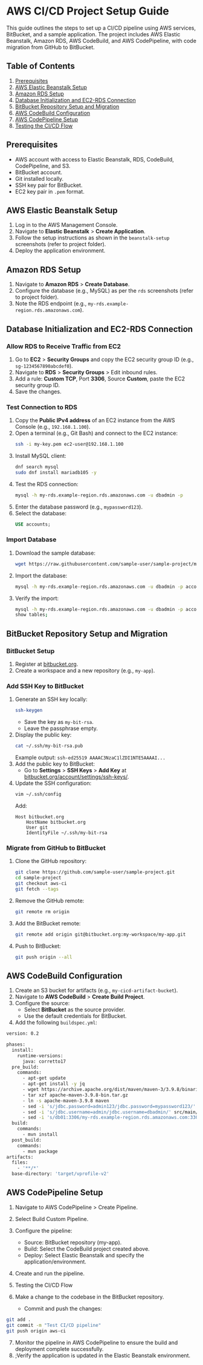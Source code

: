 # AWS CI/CD Project Setup Guide

This guide outlines the steps to set up a CI/CD pipeline using AWS services, BitBucket, and a sample application. The project includes AWS Elastic Beanstalk, Amazon RDS, AWS CodeBuild, and AWS CodePipeline, with code migration from GitHub to BitBucket.

## Table of Contents
1. [Prerequisites](#prerequisites)
2. [AWS Elastic Beanstalk Setup](#aws-elastic-beanstalk-setup)
3. [Amazon RDS Setup](#amazon-rds-setup)
4. [Database Initialization and EC2-RDS Connection](#database-initialization-and-ec2-rds-connection)
5. [BitBucket Repository Setup and Migration](#bitbucket-repository-setup-and-migration)
6. [AWS CodeBuild Configuration](#aws-codebuild-configuration)
7. [AWS CodePipeline Setup](#aws-codepipeline-setup)
8. [Testing the CI/CD Flow](#testing-the-cicd-flow)

## Prerequisites
- AWS account with access to Elastic Beanstalk, RDS, CodeBuild, CodePipeline, and S3.
- BitBucket account.
- Git installed locally.
- SSH key pair for BitBucket.
- EC2 key pair in `.pem` format.

## AWS Elastic Beanstalk Setup
1. Log in to the AWS Management Console.
2. Navigate to **Elastic Beanstalk** > **Create Application**.
3. Follow the setup instructions as shown in the `beanstalk-setup` screenshots (refer to project folder).
4. Deploy the application environment.

## Amazon RDS Setup
1. Navigate to **Amazon RDS** > **Create Database**.
2. Configure the database (e.g., MySQL) as per the `rds` screenshots (refer to project folder).
3. Note the RDS endpoint (e.g., `my-rds.example-region.rds.amazonaws.com`).

## Database Initialization and EC2-RDS Connection
### Allow RDS to Receive Traffic from EC2
1. Go to **EC2** > **Security Groups** and copy the EC2 security group ID (e.g., `sg-1234567890abcdef0`).
2. Navigate to **RDS** > **Security Groups** > Edit inbound rules.
3. Add a rule: **Custom TCP**, Port **3306**, Source **Custom**, paste the EC2 security group ID.
4. Save the changes.

### Test Connection to RDS
1. Copy the **Public IPv4 address** of an EC2 instance from the AWS Console (e.g., `192.168.1.100`).
2. Open a terminal (e.g., Git Bash) and connect to the EC2 instance:
   ```bash
   ssh -i my-key.pem ec2-user@192.168.1.100
   ```
3. Install MySQL client:
   ```bash
   dnf search mysql
   sudo dnf install mariadb105 -y
   ```
4. Test the RDS connection:
   ```bash
   mysql -h my-rds.example-region.rds.amazonaws.com -u dbadmin -p
   ```
5. Enter the database password (e.g., `mypassword123`).
6. Select the database:
   ```sql
   USE accounts;
   ```

### Import Database
1. Download the sample database:
   ```bash
   wget https://raw.githubusercontent.com/sample-user/sample-project/main/src/main/resources/db_backup.sql
   ```
2. Import the database:
   ```bash
   mysql -h my-rds.example-region.rds.amazonaws.com -u dbadmin -p accounts < db_backup.sql
   ```
3. Verify the import:
   ```bash
   mysql -h my-rds.example-region.rds.amazonaws.com -u dbadmin -p accounts
   show tables;
   ```

## BitBucket Repository Setup and Migration
### BitBucket Setup
1. Register at [bitbucket.org](https://bitbucket.org).
2. Create a workspace and a new repository (e.g., `my-app`).

### Add SSH Key to BitBucket
1. Generate an SSH key locally:
   ```bash
   ssh-keygen
   ```
   - Save the key as `my-bit-rsa`.
   - Leave the passphrase empty.
2. Display the public key:
   ```bash
   cat ~/.ssh/my-bit-rsa.pub
   ```
   Example output: `ssh-ed25519 AAAAC3NzaC1lZDI1NTE5AAAAI...`
3. Add the public key to BitBucket:
   - Go to **Settings** > **SSH Keys** > **Add Key** at [bitbucket.org/account/settings/ssh-keys/](https://bitbucket.org/account/settings/ssh-keys/).
4. Update the SSH configuration:
   ```bash
   vim ~/.ssh/config
   ```
   Add:
   ```
   Host bitbucket.org
       HostName bitbucket.org
       User git
       IdentityFile ~/.ssh/my-bit-rsa
   ```

### Migrate from GitHub to BitBucket
1. Clone the GitHub repository:
   ```bash
   git clone https://github.com/sample-user/sample-project.git
   cd sample-project
   git checkout aws-ci
   git fetch --tags
   ```
2. Remove the GitHub remote:
   ```bash
   git remote rm origin
   ```
3. Add the BitBucket remote:
   ```bash
   git remote add origin git@bitbucket.org:my-workspace/my-app.git
   ```
4. Push to BitBucket:
   ```bash
   git push origin --all
   ```

## AWS CodeBuild Configuration
1. Create an S3 bucket for artifacts (e.g., `my-cicd-artifact-bucket`).
2. Navigate to **AWS CodeBuild** > **Create Build Project**.
3. Configure the source:
   - Select **BitBucket** as the source provider.
   - Use the default credentials for BitBucket.
4. Add the following `buildspec.yml`:
```bash
version: 0.2

phases:
  install:
    runtime-versions:
      java: corretto17
  pre_build:
    commands:
      - apt-get update
      - apt-get install -y jq
      - wget https://archive.apache.org/dist/maven/maven-3/3.9.8/binaries/apache-maven-3.9.8-bin.tar.gz
      - tar xzf apache-maven-3.9.8-bin.tar.gz
      - ln -s apache-maven-3.9.8 maven
      - sed -i 's/jdbc.password=admin123/jdbc.password=mypassword123/' src/main/resources/application.properties
      - sed -i 's/jdbc.username=admin/jdbc.username=dbadmin/' src/main/resources/application.properties
      - sed -i 's/db01:3306/my-rds.example-region.rds.amazonaws.com:3306/' src/main/resources/application.properties
  build:
    commands:
      - mvn install
  post_build:
    commands:
      - mvn package
artifacts:
  files:
    - '**/*'
  base-directory: 'target/vprofile-v2'
```

## AWS CodePipeline Setup

1. Navigate to AWS CodePipeline > Create Pipeline.
2. Select Build Custom Pipeline.
3. Configure the pipeline:
   - Source: BitBucket repository (my-app).
   - Build: Select the CodeBuild project created above.
   - Deploy: Select Elastic Beanstalk and specify the application/environment.

4. Create and run the pipeline.

5. Testing the CI/CD Flow

6. Make a change to the codebase in the BitBucket repository.
   - Commit and push the changes:
```bash
git add .
git commit -m "Test CI/CD pipeline"
git push origin aws-ci
```

7. Monitor the pipeline in AWS CodePipeline to ensure the build and deployment complete successfully.
8. ;Verify the application is updated in the Elastic Beanstalk environment.
